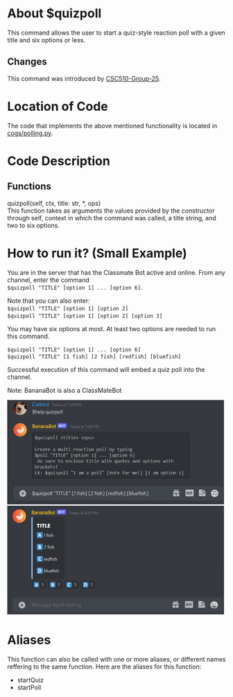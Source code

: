 # About $quizpoll

This command allows the user to start a quiz-style reaction poll with a given title and six options or less.

## Changes

This command was introduced by [CSC510-Group-25](https://github.com/CSC510-Group-25/ClassMateBot/).

# Location of Code
The code that implements the above mentioned functionality is located in [cogs/polling.py](https://github.com/CSC510-Group-25/ClassMateBot/tree/main/cogs/polling.py).

# Code Description
## Functions
quizpoll(self, ctx, title: str, *, ops) <br>
This function takes as arguments the values provided by the constructor through self, context in which the command was called, a title string, and two to six options.

# How to run it? (Small Example)
You are in the server that has the Classmate Bot active and online. From any channel,
 enter the command  
 `$quizpoll "TITLE" [option 1] ... [option 6]`.

 Note that you can also enter:  
`$quizpoll "TITLE" [option 1] [option 2]`  
`$quizpoll "TITLE" [option 1] [option 2] [option 3]`

You may have six options at most. At least two options are needed to run this command.


```
$quizpoll "TITLE" [option 1] ... [option 6]
$quizpoll "TITLE" [1 fish] [2 fish] [redfish] [bluefish]
```
Successful execution of this command will embed a quiz poll into the channel.

Note: BananaBot is also a ClassMateBot

<img src="https://github.com/CSC510-Group-25/ClassMateBot/blob/group25-command-docs/data/proj3media/polling/quizpoll1.png?raw=true" width="500">

<img src="https://github.com/CSC510-Group-25/ClassMateBot/blob/group25-command-docs/data/proj3media/polling/quizpoll2.png?raw=true" width="500">

# Aliases

This function can also be called with one or more aliases, or different names reffering to the same function. Here are the aliases for this function:

 - startQuiz
 - startPoll
 